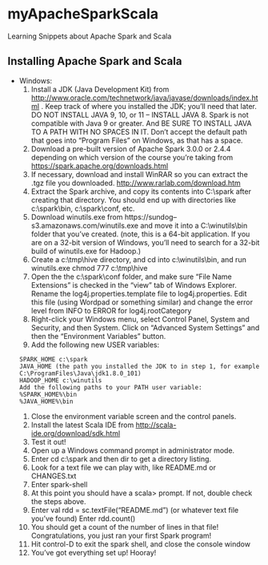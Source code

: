 # myApacheSparkScala
Learning Snippets about Apache Spark and Scala


## Installing Apache Spark and Scala
- Windows:
  1. Install a JDK (Java Development Kit) from http://www.oracle.com/technetwork/java/javase/downloads/index.html . Keep track of where you installed the JDK; you’ll need that later. DO NOT INSTALL JAVA 9, 10, or 11 – INSTALL JAVA 8. Spark is not compatible with Java 9 or greater. And BE SURE TO INSTALL JAVA TO A PATH WITH NO SPACES IN IT. Don’t accept the default path that goes into “Program Files” on Windows, as that has a space.
  1. Download a pre-built version of Apache Spark 3.0.0 or 2.4.4 depending on which version of the course you’re taking  from https://spark.apache.org/downloads.html
  1. If necessary, download and install WinRAR so you can extract the .tgz file you downloaded. http://www.rarlab.com/download.htm
  1. Extract the Spark archive, and copy its contents into C:\spark after creating that directory. You should end up with directories like c:\spark\bin, c:\spark\conf, etc.
  1. Download winutils.exe from https://sundog–s3.amazonaws.com/winutils.exe and move it into a C:\winutils\bin folder that you’ve created. (note, this is a 64-bit application. If you are on a 32-bit version of Windows, you’ll need to search for a 32-bit build of winutils.exe for Hadoop.)
  1. Create a c:\tmp\hive directory, and cd into c:\winutils\bin, and run winutils.exe chmod 777 c:\tmp\hive
  1. Open the the c:\spark\conf folder, and make sure “File Name Extensions” is checked in the “view” tab of Windows Explorer. Rename the log4j.properties.template file to log4j.properties. Edit this file (using Wordpad or something similar) and change the error level from INFO to ERROR for log4j.rootCategory
  1. Right-click your Windows menu, select Control Panel, System and Security, and then System. Click on “Advanced System Settings” and then the “Environment Variables” button.
  1. Add the following new USER variables:
    ```
    SPARK_HOME c:\spark
    JAVA_HOME (the path you installed the JDK to in step 1, for example C:\ProgramFiles\Java\jdk1.8.0_101)
    HADOOP_HOME c:\winutils
    Add the following paths to your PATH user variable:
    %SPARK_HOME%\bin
    %JAVA_HOME%\bin
    ```
  1. Close the environment variable screen and the control panels.
  1. Install the latest Scala IDE from http://scala-ide.org/download/sdk.html
  1. Test it out!
  1. Open up a Windows command prompt in administrator mode.
  1. Enter cd c:\spark and then dir to get a directory listing.
  1. Look for a text file we can play with, like README.md or CHANGES.txt
  1. Enter spark-shell
  1. At this point you should have a scala> prompt. If not, double check the steps above.
  1. Enter val rdd = sc.textFile(“README.md”) (or whatever text file you’ve found) Enter rdd.count()
  1. You should get a count of the number of lines in that file! Congratulations, you just ran your first Spark program!
  1. Hit control-D to exit the spark shell, and close the console window
  1. You’ve got everything set up! Hooray!
